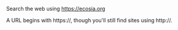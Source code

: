 Search the web using https://ecosia.org

A URL begins with https://, though you'll still find sites using http://.
